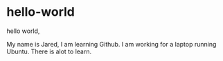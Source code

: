 # hello-world
hello world,

My name is Jared,
I am learning Github. 
I am working for a laptop running Ubuntu.
There is alot to learn.

